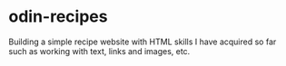 # odin-recipes
Building a simple recipe website with HTML skills I have acquired so far such as working with text, links and images, etc. 
